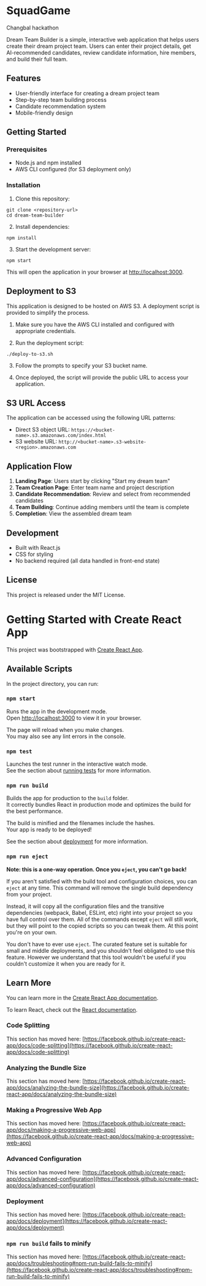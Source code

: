 # SquadGame
Changbal hackathon

Dream Team Builder is a simple, interactive web application that helps users create their dream project team. Users can enter their project details, get AI-recommended candidates, review candidate information, hire members, and build their full team.

## Features

- User-friendly interface for creating a dream project team
- Step-by-step team building process
- Candidate recommendation system
- Mobile-friendly design

## Getting Started

### Prerequisites

- Node.js and npm installed
- AWS CLI configured (for S3 deployment only)

### Installation

1. Clone this repository:
```
git clone <repository-url>
cd dream-team-builder
```

2. Install dependencies:
```
npm install
```

3. Start the development server:
```
npm start
```

This will open the application in your browser at [http://localhost:3000](http://localhost:3000).

## Deployment to S3

This application is designed to be hosted on AWS S3. A deployment script is provided to simplify the process.

1. Make sure you have the AWS CLI installed and configured with appropriate credentials.

2. Run the deployment script:
```
./deploy-to-s3.sh
```

3. Follow the prompts to specify your S3 bucket name.

4. Once deployed, the script will provide the public URL to access your application.

## S3 URL Access

The application can be accessed using the following URL patterns:
- Direct S3 object URL: `https://<bucket-name>.s3.amazonaws.com/index.html`
- S3 website URL: `http://<bucket-name>.s3-website-<region>.amazonaws.com`

## Application Flow

1. **Landing Page**: Users start by clicking "Start my dream team"
2. **Team Creation Page**: Enter team name and project description
3. **Candidate Recommendation**: Review and select from recommended candidates
4. **Team Building**: Continue adding members until the team is complete
5. **Completion**: View the assembled dream team

## Development

- Built with React.js
- CSS for styling
- No backend required (all data handled in front-end state)

## License

This project is released under the MIT License.

# Getting Started with Create React App

This project was bootstrapped with [Create React App](https://github.com/facebook/create-react-app).

## Available Scripts

In the project directory, you can run:

### `npm start`

Runs the app in the development mode.\
Open [http://localhost:3000](http://localhost:3000) to view it in your browser.

The page will reload when you make changes.\
You may also see any lint errors in the console.

### `npm test`

Launches the test runner in the interactive watch mode.\
See the section about [running tests](https://facebook.github.io/create-react-app/docs/running-tests) for more information.

### `npm run build`

Builds the app for production to the `build` folder.\
It correctly bundles React in production mode and optimizes the build for the best performance.

The build is minified and the filenames include the hashes.\
Your app is ready to be deployed!

See the section about [deployment](https://facebook.github.io/create-react-app/docs/deployment) for more information.

### `npm run eject`

**Note: this is a one-way operation. Once you `eject`, you can't go back!**

If you aren't satisfied with the build tool and configuration choices, you can `eject` at any time. This command will remove the single build dependency from your project.

Instead, it will copy all the configuration files and the transitive dependencies (webpack, Babel, ESLint, etc) right into your project so you have full control over them. All of the commands except `eject` will still work, but they will point to the copied scripts so you can tweak them. At this point you're on your own.

You don't have to ever use `eject`. The curated feature set is suitable for small and middle deployments, and you shouldn't feel obligated to use this feature. However we understand that this tool wouldn't be useful if you couldn't customize it when you are ready for it.

## Learn More

You can learn more in the [Create React App documentation](https://facebook.github.io/create-react-app/docs/getting-started).

To learn React, check out the [React documentation](https://reactjs.org/).

### Code Splitting

This section has moved here: [https://facebook.github.io/create-react-app/docs/code-splitting](https://facebook.github.io/create-react-app/docs/code-splitting)

### Analyzing the Bundle Size

This section has moved here: [https://facebook.github.io/create-react-app/docs/analyzing-the-bundle-size](https://facebook.github.io/create-react-app/docs/analyzing-the-bundle-size)

### Making a Progressive Web App

This section has moved here: [https://facebook.github.io/create-react-app/docs/making-a-progressive-web-app](https://facebook.github.io/create-react-app/docs/making-a-progressive-web-app)

### Advanced Configuration

This section has moved here: [https://facebook.github.io/create-react-app/docs/advanced-configuration](https://facebook.github.io/create-react-app/docs/advanced-configuration)

### Deployment

This section has moved here: [https://facebook.github.io/create-react-app/docs/deployment](https://facebook.github.io/create-react-app/docs/deployment)

### `npm run build` fails to minify

This section has moved here: [https://facebook.github.io/create-react-app/docs/troubleshooting#npm-run-build-fails-to-minify](https://facebook.github.io/create-react-app/docs/troubleshooting#npm-run-build-fails-to-minify)
